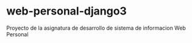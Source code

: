 # web-personal-django3
Proyecto de la asignatura de desarrollo de sistema de informacion Web Personal 
